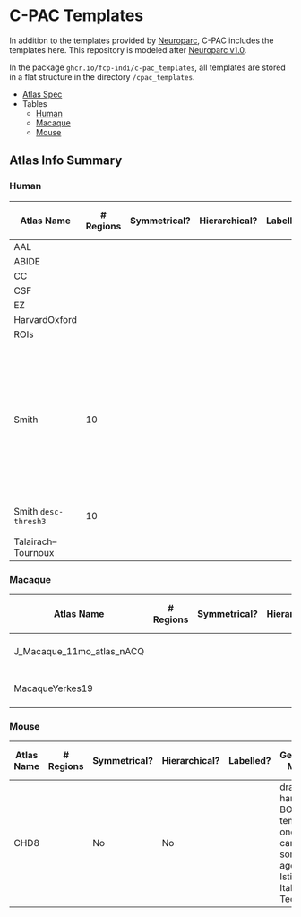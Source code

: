 C-PAC Templates
===============
In addition to the templates provided by [Neuroparc](https://github.com/neurodata/neuroparc), C-PAC includes the templates here. This repository is modeled after [Neuroparc v1.0](https://github.com/neurodata/neuroparc/tree/v1.0).

In the package `ghcr.io/fcp-indi/c-pac_templates`, all templates are stored in a flat structure in the directory `/cpac_templates`.

* [Atlas Spec](https://github.com/neurodata/neuroparc/blob/devel/atlases/Human/atlas_spec.md)
* Tables
  * [Human](#Table-Human)
  * [Macaque](#Table-Macaque)
  * [Mouse](#Table-Mouse)

## Atlas Info Summary

<a name="Table-Human"></a>
### Human

| Atlas Name | # Regions | Symmetrical? | Hierarchical? | Labelled? | Generation Method | Average Vol/Region | Native coordinate space | Description | Reference Publication | Year of Origin | File Source/Download URL |
|------------------------------|----------|----------|-----------|---------|--------------------------------------------------------------------------------------------------------------------------------------|--------------------|--------------------------|-------------------------------------------------------------------------------------------------------------------------------------------------------------------------------------------------------------|--------------------------------------------------------------------------------|----------------|---------------------|
| AAL |  |  |  |  |  |  |  |  |  |  |  |
| ABIDE |  |  |  |  |  |  |  |  |  |  |  |
| CC |  |  |  |  |  |  |  |  |  |  |  |
| CSF |  |  |  |  |  |  |  |  |  |  |  |
| EZ |  |  |  |  |  |  |  |  |  |  |  |  |
| HarvardOxford |  |  |  |  |  |  |  |  |  |  |  |
| ROIs |  |  |  |  |  |  |  |  |  |  |  |
| Smith | 10 |  |  |  |  |  |  | <blockquote>10 well-matched maps from […] 200-dimensional ICA, Resting-FMRI components […] as shown in PNAS paper</blockquote> | [doi:10.1073/pnas.0905267106](https://dx.doi.org/10.1073/pnas.0905267106) | 2009 | https://www.fmrib.ox.ac.uk/datasets/brainmap+rsns/ https://www.fmrib.ox.ac.uk/datasets/brainmap+rsns/PNAS_Smith09_rsn10.nii.gz |
| Smith `desc-thresh3` | 10 |  |  |  | [`scripts/threshold_mask.py`](https://github.com/FCP-INDI/C-PAC_templates/blob/147e123/scripts/threshold_mask.py) |  |  | Smith (above) thresholded at Z = 3 as in [Fig 1](https://www.ncbi.nlm.nih.gov/pmc/articles/PMC2722273/figure/F1/) | [doi:10.1073/pnas.0905267106](https://dx.doi.org/10.1073/pnas.0905267106) | 2009 |  |
| Talairach–Tournoux |  |  |  |  |  |  |  |  |  |  |  |


<a name="Table-Macaque"></a>

### Macaque

| Atlas Name | # Regions | Symmetrical? | Hierarchical? | Labelled? | Generation Method | Average Vol/Region | Native coordinate space | Description | Reference Publication | Year of Origin | File Source/Download URL |
|------------------------------|----------|----------|-----------|---------|--------------------------------------------------------------------------------------------------------------------------------------|--------------------|--------------------------|-------------------------------------------------------------------------------------------------------------------------------------------------------------------------------------------------------------|--------------------------------------------------------------------------------|----------------|---------------------|
| J_Macaque_11mo_atlas_nACQ |  |  |  |  |  |  | 194x252x160 |  |  | 2020 | https://github.com/DCAN-Labs/dcan-macaque-pipeline/tree/master/global/templates |
| MacaqueYerkes19 |  |  |  |  |  |  |  |  |  | 2020 | https://github.com/DCAN-Labs/dcan-macaque-pipeline/tree/master/global/templates |

<a name="Table-Mouse"></a>

### Mouse

| Atlas Name | # Regions | Symmetrical? | Hierarchical? | Labelled? | Generation Method | Average Vol/Region | Native coordinate space | Description | Reference Publication | Year of Origin | File Source/Download URL |
|------------------------------|----------|----------|-----------|---------|--------------------------------------------------------------------------------------------------------------------------------------|--------------------|--------------------------|-------------------------------------------------------------------------------------------------------------------------------------------------------------------------------------------------------------|--------------------------------------------------------------------------------|----------------|---------------------|
| CHD8 |  | No | No |  | drawn by hand on a BOLD EPI template of one study carried out some time ago at Istituto Italiano di Tecnologia |  |  |  | [doi:10.1038/s41467-021-26131-z](https://doi.org/10.1038/s41467-021-26131-z) | 2021 |  | 


